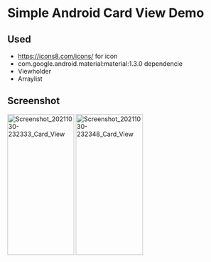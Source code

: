 # Simple Android Card View Demo

## Used
- https://icons8.com/icons/ for icon
- com.google.android.material:material:1.3.0 dependencie
- Viewholder
- Arraylist
## Screenshot
<img src="https://user-images.githubusercontent.com/36324543/139546108-c01aaed2-188a-4fec-9bc3-f8fc0edf267e.png" alt="Screenshot_20211030-232333_Card_View" title="AScreenshot_20211030-232333_Card_View" width="150.4" height="318.4" />           <img src="https://user-images.githubusercontent.com/36324543/139546153-19fd3cfc-86d7-45af-bc63-afdc6fda7dcb.png" alt="Screenshot_20211030-232348_Card_View" title="Screenshot_20211030-232348_Card_View" width="150.4" height="318.4" />
